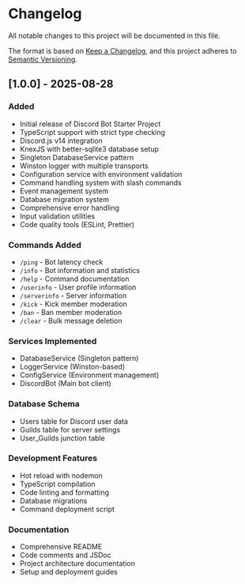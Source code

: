 # Changelog

All notable changes to this project will be documented in this file.

The format is based on [Keep a Changelog](https://keepachangelog.com/en/1.0.0/),
and this project adheres to [Semantic Versioning](https://semver.org/spec/v2.0.0.html).

## [1.0.0] - 2025-08-28

### Added
- Initial release of Discord Bot Starter Project
- TypeScript support with strict type checking
- Discord.js v14 integration
- KnexJS with better-sqlite3 database setup
- Singleton DatabaseService pattern
- Winston logger with multiple transports
- Configuration service with environment validation
- Command handling system with slash commands
- Event management system
- Database migration system
- Comprehensive error handling
- Input validation utilities
- Code quality tools (ESLint, Prettier)

### Commands Added
- `/ping` - Bot latency check
- `/info` - Bot information and statistics
- `/help` - Command documentation
- `/userinfo` - User profile information
- `/serverinfo` - Server information
- `/kick` - Kick member moderation
- `/ban` - Ban member moderation
- `/clear` - Bulk message deletion

### Services Implemented
- DatabaseService (Singleton pattern)
- LoggerService (Winston-based)
- ConfigService (Environment management)
- DiscordBot (Main bot client)

### Database Schema
- Users table for Discord user data
- Guilds table for server settings
- User_Guilds junction table

### Development Features
- Hot reload with nodemon
- TypeScript compilation
- Code linting and formatting
- Database migrations
- Command deployment script

### Documentation
- Comprehensive README
- Code comments and JSDoc
- Project architecture documentation
- Setup and deployment guides